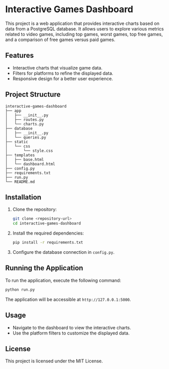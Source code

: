 # Interactive Games Dashboard

This project is a web application that provides interactive charts based on data from a PostgreSQL database. It allows users to explore various metrics related to video games, including top games, worst games, top free games, and a comparison of free games versus paid games.

## Features

- Interactive charts that visualize game data.
- Filters for platforms to refine the displayed data.
- Responsive design for a better user experience.

## Project Structure

```
interactive-games-dashboard
├── app
│   ├── __init__.py
│   ├── routes.py
│   └── charts.py
├── database
│   ├── __init__.py
│   └── queries.py
├── static
│   └── css
│       └── style.css
├── templates
│   ├── base.html
│   └── dashboard.html
├── config.py
├── requirements.txt
├── run.py
└── README.md
```

## Installation

1. Clone the repository:
   ```bash
   git clone <repository-url>
   cd interactive-games-dashboard
   ```

2. Install the required dependencies:
   ```bash
   pip install -r requirements.txt
   ```

3. Configure the database connection in `config.py`.

## Running the Application

To run the application, execute the following command:

```bash
python run.py
```

The application will be accessible at `http://127.0.0.1:5000`.

## Usage

- Navigate to the dashboard to view the interactive charts.
- Use the platform filters to customize the displayed data.

## License

This project is licensed under the MIT License.